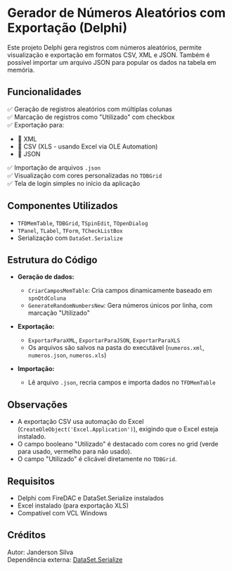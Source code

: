 # Gerador de Números Aleatórios com Exportação (Delphi)

Este projeto Delphi gera registros com números aleatórios, permite visualização e exportação em formatos CSV, XML e JSON. Também é possível importar um arquivo JSON para popular os dados na tabela em memória.

## Funcionalidades

✅ Geração de registros aleatórios com múltiplas colunas  
✅ Marcação de registros como "Utilizado" com checkbox  
✅ Exportação para:
- 📁 XML
- 📁 CSV (XLS - usando Excel via OLE Automation)
- 📁 JSON

✅ Importação de arquivos `.json`  
✅ Visualização com cores personalizadas no `TDBGrid`  
✅ Tela de login simples no início da aplicação

## Componentes Utilizados

- `TFDMemTable`, `TDBGrid`, `TSpinEdit`, `TOpenDialog`
- `TPanel`, `TLabel`, `TForm`, `TCheckListBox`
- Serialização com `DataSet.Serialize`

## Estrutura do Código

- **Geração de dados:**  
  - `CriarCamposMemTable`: Cria campos dinamicamente baseado em `spnQtdColuna`  
  - `GenerateRandomNumbersNew`: Gera números únicos por linha, com marcação "Utilizado"

- **Exportação:**  
  - `ExportarParaXML`, `ExportarParaJSON`, `ExportarParaXLS`  
  - Os arquivos são salvos na pasta do executável (`numeros.xml`, `numeros.json`, `numeros.xls`)

- **Importação:**  
  - Lê arquivo `.json`, recria campos e importa dados no `TFDMemTable`

## Observações

- A exportação CSV usa automação do Excel (`CreateOleObject('Excel.Application')`), exigindo que o Excel esteja instalado.
- O campo booleano "Utilizado" é destacado com cores no grid (verde para usado, vermelho para não usado).
- O campo "Utilizado" é clicável diretamente no `TDBGrid`.

## Requisitos

- Delphi com FireDAC e DataSet.Serialize instalados
- Excel instalado (para exportação XLS)
- Compatível com VCL Windows

## Créditos

Autor: Janderson Silva  
Dependência externa: [DataSet.Serialize](https://github.com/viniciussanchez/dataset-serialize)
